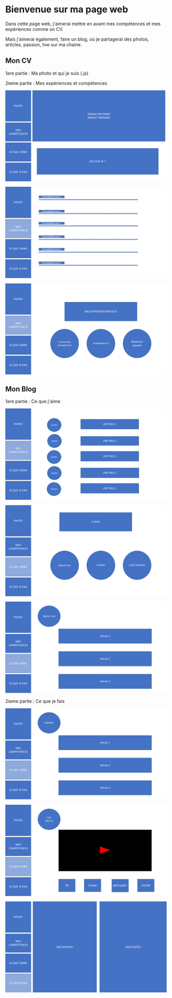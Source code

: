 ﻿


# Bienvenue sur ma page web

Dans cette page web, j'aimerai mettre en avant mes compétences et mes expériences comme un CV. 

Mais j'aimerai également, faire un blog, où je partagerai des photos, articles, passion, live sur ma chaine.  

## Mon CV 

1ere partie : Ma photo et qui je suis (.js)

2ieme partie : Mes expériences et compétences

![diapo1](/maquetteSite/diapositive1.png)

![diapo2](/MaquetteSite/diapositive2.png)


![diapo3](/MaquetteSite/diapositive3.png)





## Mon Blog

1ere partie : Ce que j'aime

![diapo4](/MaquetteSite/diapositive4.png)

![diapo5](/MaquetteSite/diapositive5.png)

![diapo6](/MaquetteSite/diapositive6.png)


2ieme partie : Ce que je fais

![diapo7](/MaquetteSite/diapositive7.png)

![diapo8](/MaquetteSite/diapositive8.png)

![diapo9](/MaquetteSite/diapositive9.png)










